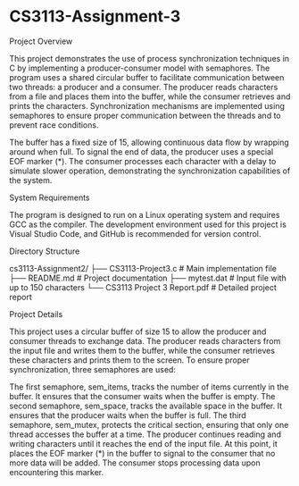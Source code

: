 # CS3113-Assignment-3

Project Overview

This project demonstrates the use of process synchronization techniques in C by implementing a producer-consumer model with semaphores. The program uses a shared circular buffer to facilitate communication between two threads: a producer and a consumer. The producer reads characters from a file and places them into the buffer, while the consumer retrieves and prints the characters. Synchronization mechanisms are implemented using semaphores to ensure proper communication between the threads and to prevent race conditions.

The buffer has a fixed size of 15, allowing continuous data flow by wrapping around when full. To signal the end of data, the producer uses a special EOF marker (*). The consumer processes each character with a delay to simulate slower operation, demonstrating the synchronization capabilities of the system.

System Requirements

The program is designed to run on a Linux operating system and requires GCC as the compiler. The development environment used for this project is Visual Studio Code, and GitHub is recommended for version control.

Directory Structure

cs3113-Assignment2/
├── CS3113-Project3.c       # Main implementation file
├── README.md               # Project documentation
├── mytest.dat              # Input file with up to 150 characters
└── CS3113 Project 3 Report.pdf  # Detailed project report

Project Details

This project uses a circular buffer of size 15 to allow the producer and consumer threads to exchange data. The producer reads characters from the input file and writes them to the buffer, while the consumer retrieves these characters and prints them to the screen. To ensure proper synchronization, three semaphores are used:

The first semaphore, sem_items, tracks the number of items currently in the buffer. It ensures that the consumer waits when the buffer is empty.
The second semaphore, sem_space, tracks the available space in the buffer. It ensures that the producer waits when the buffer is full.
The third semaphore, sem_mutex, protects the critical section, ensuring that only one thread accesses the buffer at a time.
The producer continues reading and writing characters until it reaches the end of the input file. At this point, it places the EOF marker (*) in the buffer to signal to the consumer that no more data will be added. The consumer stops processing data upon encountering this marker.
